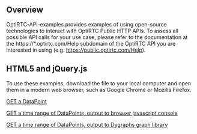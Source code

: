 ## Overview
OptiRTC-API-examples provides examples of using open-source technologies to interact with OptiRTC Public HTTP APIs. To assess all possible API calls for your use case, please refer to the documentation at the https://*.optirtc.com/Help subdomain of the OptiRTC API you are interested in using (e.g. https://public.optirtc.com/Help).

## HTML5 and jQuery.js

To use these examples, download the file to your local computer and open them in a modern web browser, such as Google Chrome or Mozilla Firefox.

[GET a DataPoint](https://github.com/Geosyntec/OptiRTC-API-examples/blob/master/html%2Bjs-singleDataPointGet.html)

[GET a time range of DataPoints, output to browser javascript console](https://github.com/Geosyntec/OptiRTC-API-examples/blob/master/html%2Bjs-timeSeriesGetWithPaging.html)

[GET a time range of DataPoints, output to Dygraphs graph library](https://github.com/Geosyntec/OptiRTC-API-examples/blob/master/html%2Bjs-timeSeriesGetWithPagingAndChart.html)
